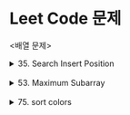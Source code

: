 # Leet Code 문제 


<배열 문제>

<details>
    <summary>35. Search Insert Position</summary>

<br>
난이도 : Easy
    
<br>

문제 : 정수 target과 동일한 값을 정렬된 배열에서 찾아 인덱스를 반환하되 존재 하지 않다면 target이 있어야 할 위치 인덱스를 반환하라
<br>
(조건 : O(log n) 안으로 풀이하라.)
<br>

```java
class Solution {
    public int searchInsert(int[] nums, int target) {
      
        for(int i =0; i<nums.length; i++){
            if(nums[i] == target || nums[i]>target)
                return i;
        }
        return nums.length;
    }
}
```
설명)
<br>

nums = [1,3,5,6], target = 2 일때
1. nums의 길이만 큼 반복하되 nums[i] 와 target이 동일하거나, nums[i]가 target보다 크다면 그 인덱스를 반환한다.
2. 만약 존재하지 않다면 nums의 길이 즉 nums의 맨 뒤의 인덱스 번호를 반환한다.

참고) 이진 탐색을 도입해보면 더 좋은 코드가 나올것 같다.

</details>

<br>

<details>
    <summary>53. Maximum Subarray</summary>

<br>
난이도 : Easy
    
<br>

문제 : 주어진 정수형 배열 내에서 연속되는 엘레멘트 합이 가장 큰 값을 반환하라.

<br>

```java
class Solution {
    public int maxSubArray(int[] nums) {
        if(nums.length == 1)
            return nums[0];
        
        List <Integer> plusList = new ArrayList<>();
        List <Integer> minusList = new ArrayList<>();
        
        int sum =0;
        for(int i =0; i<nums.length; i++){
            int num = nums[i];
            sum += num;
            if(sum<0){
                minusList.add(sum);
                sum=0;
            }
            else
                plusList.add(sum);
        }
        if(plusList.isEmpty())
            return Collections.max(minusList);
        return Collections.max(plusList);
        
    }
}
```
설명
<br>

nums = [-2,1,-3,4,-1,2,1,-5,4] 일때,
1. nums의 요소 하나씩 sum 값에 더하여 0이하일 경우는 minusList에 저장하여 sum값을 초기화 하고 0이상일겨우 plusList에 저장한다.
2. plusList에서 가장 큰값을 반환 하되 만약 isEmpty가 true일 경우 minusList에서 가장 큰값을 반환한다.
   
<br>

</details>

<br>

<details>
    <summary>75. sort colors</summary>

<br>
난이도 : medium
    
<br>

문제 : 요소가 0, 1, 2 만 존재하는 배열에서 오름차순으로 정렬하라
<br>
(조건 : 라이브러리 sort를 사용하지 않고 정렬하고, 자리를 대체하여 정렬하라.)

```java
class Solution {
    public void sortColors(int[] nums) {
        
        int first =0, last = nums.length-1, pointer =0;
        
        while(pointer <= last){
            if(nums[pointer] == 0){
                swap(nums,first++,pointer++);
            }
            else if(nums[pointer] == 2){
                swap(nums, last--, pointer);
            }
            else{
            pointer++;    
            }
            
        }
        
    }
    
    private void swap(int[] nums, int first, int second){
        int temp = nums[first];
        nums[first] = nums[second];
        nums[second] = temp;
        
    }
}
```
설명)
<br>

nums = [2,0,2,1,1,0] 일때,
1. 배열과, 변경할 두 인덱스 번호 값을 인자로 받는 자리변경 메소드를 생성
2. first 와 last인덱스 번호를 통해 pointer 인덱스 자리 값이 0 이면 first와 자리변경 2이면 last와 자리변경 하여 정렬한다.


</details>
